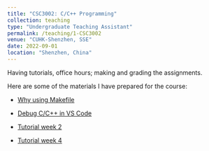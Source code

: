 ```yaml
---
title: "CSC3002: C/C++ Programming"
collection: teaching
type: "Undergraduate Teaching Assistant"
permalink: /teaching/1-CSC3002
venue: "CUHK-Shenzhen, SSE"
date: 2022-09-01
location: "Shenzhen, China"
---
```


Having tutorials, office hours; making and grading the assignments. 

Here are some of the materials I have prepared for the course:

- [Why using Makefile](/files/teaching/tut_material_WhyMakefile.pdf)

- [Debug C/C++ in VS Code](/files/teaching/VSC_cpp_debug.pdf)

- [Tutorial week 2](/files/teaching/tut_material_Tutorial%202_22Fall_ver.pdf)

- [Tutorial week 4](/files/teaching/tut_material_Tutorial4_22Fall_ver.pdf)


